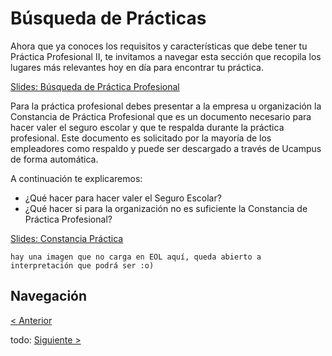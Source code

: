 # Búsqueda de Prácticas

Ahora que ya conoces los requisitos y características que debe tener tu Práctica Profesional II, te invitamos a navegar esta sección que recopila los lugares más relevantes hoy en día para encontrar tu práctica.

[Slides: Búsqueda de Práctica Profesional](https://view.genial.ly/6325f451bd2618001812bbd4/interactive-content-t2-guia-busqueda-de-practica)

Para la práctica profesional debes presentar a la empresa u organización la Constancia de Práctica Profesional que es un documento necesario para hacer valer el seguro escolar y que te respalda durante la práctica profesional. Este documento es solicitado por la mayoría de los empleadores como respaldo y puede ser descargado a través de Ucampus de forma automática.

A continuación te explicaremos:

- ¿Qué hacer para hacer valer el Seguro Escolar?
- ¿Qué hacer si para la organización no es suficiente la Constancia de Práctica Profesional?

[Slides: Constancia Práctica](https://view.genial.ly/6325f46c0402090011028f0c/interactive-content-t2-constancia-practica)

`hay una imagen que no carga en EOL aquí, queda abierto a interpretación que podrá ser :o)`

## Navegación

[< Anterior](./03%20-%20Actores%20involucrados%20y%20sus%20(tus)%20responsabilidades.md)

todo:
[Siguiente >]()